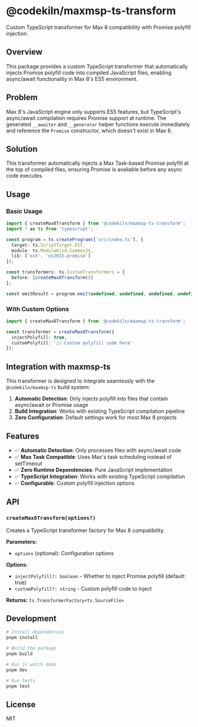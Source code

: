 # @codekiln/maxmsp-ts-transform

Custom TypeScript transformer for Max 8 compatibility with Promise polyfill injection.

## Overview

This package provides a custom TypeScript transformer that automatically injects Promise polyfill code into compiled JavaScript files, enabling async/await functionality in Max 8's ES5 environment.

## Problem

Max 8's JavaScript engine only supports ES5 features, but TypeScript's async/await compilation requires Promise support at runtime. The generated `__awaiter` and `__generator` helper functions execute immediately and reference the `Promise` constructor, which doesn't exist in Max 8.

## Solution

This transformer automatically injects a Max Task-based Promise polyfill at the top of compiled files, ensuring Promise is available before any async code executes.

## Usage

### Basic Usage

```typescript
import { createMax8Transform } from '@codekiln/maxmsp-ts-transform';
import * as ts from 'typescript';

const program = ts.createProgram(['src/index.ts'], {
  target: ts.ScriptTarget.ES5,
  module: ts.ModuleKind.CommonJS,
  lib: ['es5', 'es2015.promise']
});

const transformers: ts.CustomTransformers = {
  before: [createMax8Transform()]
};

const emitResult = program.emit(undefined, undefined, undefined, undefined, transformers);
```

### With Custom Options

```typescript
import { createMax8Transform } from '@codekiln/maxmsp-ts-transform';

const transformer = createMax8Transform({
  injectPolyfill: true,
  customPolyfill: '// Custom polyfill code here'
});
```

## Integration with maxmsp-ts

This transformer is designed to integrate seamlessly with the `@codekiln/maxmsp-ts` build system:

1. **Automatic Detection**: Only injects polyfill into files that contain async/await or Promise usage
2. **Build Integration**: Works with existing TypeScript compilation pipeline
3. **Zero Configuration**: Default settings work for most Max 8 projects

## Features

- ✅ **Automatic Detection**: Only processes files with async/await code
- ✅ **Max Task Compatible**: Uses Max's task scheduling instead of setTimeout
- ✅ **Zero Runtime Dependencies**: Pure JavaScript implementation
- ✅ **TypeScript Integration**: Works with existing TypeScript compilation
- ✅ **Configurable**: Custom polyfill injection options

## API

### `createMax8Transform(options?)`

Creates a TypeScript transformer factory for Max 8 compatibility.

**Parameters:**
- `options` (optional): Configuration options

**Options:**
- `injectPolyfill?: boolean` - Whether to inject Promise polyfill (default: true)
- `customPolyfill?: string` - Custom polyfill code to inject

**Returns:** `ts.TransformerFactory<ts.SourceFile>`

## Development

```bash
# Install dependencies
pnpm install

# Build the package
pnpm build

# Run in watch mode
pnpm dev

# Run tests
pnpm test
```

## License

MIT
